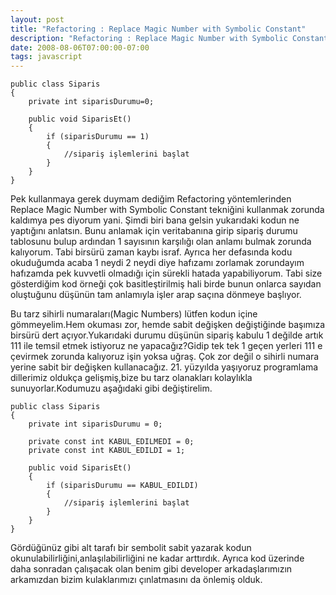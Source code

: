 ```yaml
---
layout: post
title: "Refactoring : Replace Magic Number with Symbolic Constant"
description: "Refactoring : Replace Magic Number with Symbolic Constant"
date: 2008-08-06T07:00:00-07:00
tags: javascript
---
```



```
public class Siparis
{
    private int siparisDurumu=0;
 
    public void SiparisEt()
    {
        if (siparisDurumu == 1)
        {
            //sipariş işlemlerini başlat
        }
    }
}
``` 
Pek kullanmaya gerek duymam dediğim Refactoring yöntemlerinden Replace Magic Number with Symbolic Constant tekniğini kullanmak zorunda kaldımya pes diyorum yani. Şimdi biri bana gelsin yukarıdaki kodun ne yaptığını anlatsın. Bunu anlamak için veritabanına girip sipariş durumu tablosunu bulup ardından 1 sayısının karşılığı olan anlamı bulmak zorunda kalıyorum. Tabi birsürü zaman kaybı israf. Ayrıca her defasında kodu okuduğumda acaba 1 neydi 2 neydi diye hafızamı zorlamak zorundayım hafızamda pek kuvvetli olmadığı için sürekli hatada yapabiliyorum. Tabi size gösterdiğim kod örneği çok basitleştirilmiş hali birde bunun onlarca sayıdan oluştuğunu düşünün tam anlamıyla işler arap saçına dönmeye başlıyor.

Bu tarz sihirli numaraları(Magic Numbers) lütfen kodun içine gömmeyelim.Hem okuması zor, hemde sabit değişken değiştiğinde başımıza birsürü dert açıyor.Yukarıdaki durumu düşünün sipariş kabulu 1 değilde artık 111 ile temsil etmek istiyoruz ne yapacağız?Gidip tek tek 1 geçen yerleri 111 e çevirmek zorunda kalıyoruz işin yoksa uğraş. Çok zor değil o sihirli numara yerine sabit bir değişken kullanacağız. 21. yüzyılda yaşıyoruz programlama dillerimiz oldukça gelişmiş,bize bu tarz olanakları kolaylıkla sunuyorlar.Kodumuzu aşağıdaki gibi değiştirelim.

```
public class Siparis
{
    private int siparisDurumu = 0;
 
    private const int KABUL_EDILMEDI = 0;
    private const int KABUL_EDILDI = 1;
 
    public void SiparisEt()
    {
        if (siparisDurumu == KABUL_EDILDI)
        {
            //sipariş işlemlerini başlat
        }
    }
}
``` 

Gördüğünüz gibi alt tarafı bir sembolit sabit yazarak kodun okunulabilirliğini,anlaşılabilirliğini ne kadar arttırdık. Ayrıca kod üzerinde daha sonradan çalışacak olan benim gibi developer arkadaşlarımızın arkamızdan bizim kulaklarımızı çınlatmasını da önlemiş olduk.
